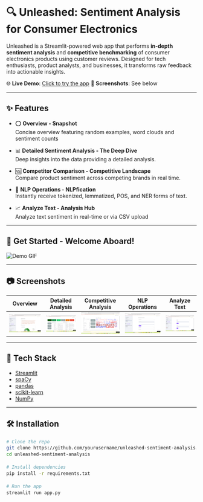 # 🔍 Unleashed: Sentiment Analysis for Consumer Electronics

Unleashed is a Streamlit-powered web app that performs **in-depth sentiment analysis** and **competitive benchmarking** of consumer electronics products using customer reviews. Designed for tech enthusiasts, product analysts, and businesses, it transforms raw feedback into actionable insights.

🌐 **Live Demo**: [Click to try the app](https://unleashed-sentiment-analysis-for-consumer-electronics-mshbbidc.streamlit.app/)
📸 **Screenshots**: See below

---

## ✨ Features
- ⭕ **Overview - Snapshot**  
  Concise overview featuring random examples, word clouds and sentiment counts

- 📊 **Detailed Sentiment Analysis - The Deep Dive**  
  Deep insights into the data providing a detailed analysis.

- 🆚 **Competitor Comparison - Competitive Landscape**  
  Compare product sentiment across competing brands in real time.

- 🧠 **NLP Operations - NLPfication**  
  Instantly receive tokenized, lemmatized, POS, and NER forms of text.

- 📈 **Analyze Text - Analysis Hub**  
  Analyze text sentiment in real-time or via CSV upload

---
## 💫 Get Started - Welcome Aboard!

![Demo GIF](assets/Animation.gif)


---
## 📷 Screenshots

| Overview | Detailed Analysis | Competitive Analysis | NLP Operations | Analyze Text |
|----------|-------------------|----------------------|----------------|--------------|
| ![Screenshot1](assets/snapshot.png) | ![Screenshot2](assets/deepdive.png) | ![Screenshot3](assets/competitive.png) | ![Screenshot4](assets/nlp.png) | ![Screenshot5](assets/analysis.png) |

---

## 🚀 Tech Stack

- [Streamlit](https://streamlit.io/)
- [spaCy](https://spacy.io/)
- [pandas](https://pandas.pydata.org/)
- [scikit-learn](https://scikit-learn.org/)
- [NumPy](https://numpy.org/)

---

## 🛠️ Installation

```bash
# Clone the repo
git clone https://github.com/yourusername/unleashed-sentiment-analysis.git
cd unleashed-sentiment-analysis

# Install dependencies
pip install -r requirements.txt

# Run the app
streamlit run app.py
